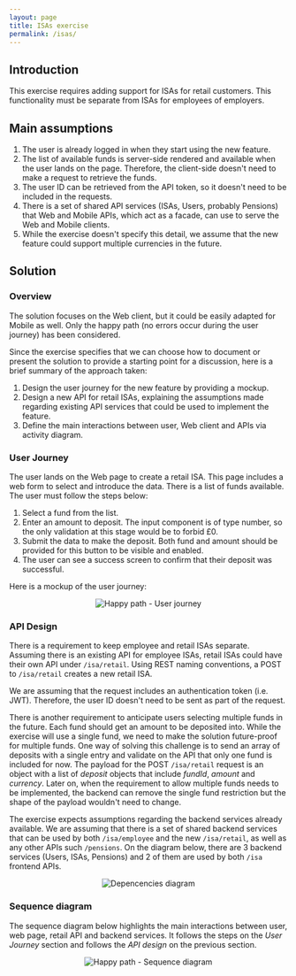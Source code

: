 ```yaml
---
layout: page
title: ISAs exercise
permalink: /isas/
---
```


## Introduction

This exercise requires adding support for ISAs for retail customers. This functionality must be separate from ISAs for employees of employers.

## Main assumptions

1. The user is already logged in when they start using the new feature.
2. The list of available funds is server-side rendered and available when the user lands on the page. Therefore, the client-side doesn't need to make a request to retrieve the funds.
3. The user ID can be retrieved from the API token, so it doesn't need to be included in the requests.
4. There is a set of shared API services (ISAs, Users, probably Pensions) that Web and Mobile APIs, which act as a facade, can use to serve the Web and Mobile clients.
5. While the exercise doesn't specify this detail, we assume that the new feature could support multiple currencies in the future.

## Solution

### Overview

The solution focuses on the Web client, but it could be easily adapted for Mobile as well. Only the happy path (no errors occur during the user journey) has been considered.

Since the exercise specifies that we can choose how to document or present the solution to provide a starting point for a discussion, here is a brief summary of the approach taken:

1. Design the user journey for the new feature by providing a mockup.
2. Design a new API for retail ISAs, explaining the assumptions made regarding existing API services that could be used to implement the feature.
3. Define the main interactions between user, Web client and APIs via activity diagram.

### User Journey

The user lands on the Web page to create a retail ISA. This page includes a web form to select and introduce the data. There is a list of funds available. The user must follow the steps below:

1. Select a fund from the list.
2. Enter an amount to deposit. The input component is of type number, so the only validation at this stage would be to forbid £0.
3. Submit the data to make the deposit. Both fund and amount should be provided for this button to be visible and enabled.
4. The user can see a success screen to confirm that their deposit was successful.

Here is a mockup of the user journey:

<div style="text-align:center">
<img src="{{ '../assets/img/isa-user-journey.gif' | relative_url }}" alt="Happy path - User journey"/>
</div>

### API Design

There is a requirement to keep employee and retail ISAs separate. Assuming there is an existing API for employee ISAs, retail ISAs could have their own API under `/isa/retail`. Using REST naming conventions, a POST to `/isa/retail` creates a new retail ISA.

We are assuming that the request includes an authentication token (i.e. JWT). Therefore, the user ID doesn't need to be sent as part of the request.

There is another requirement to anticipate users selecting multiple funds in the future. Each fund should get an amount to be deposited into. While the exercise will use a single fund, we need to make the solution future-proof for multiple funds. One way of solving this challenge is to send an array of deposits with a single entry and validate on the API that only one fund is included for now. The payload for the POST `/isa/retail` request is an object with a list of _deposit_ objects that include _fundId_, _amount_ and _currency_. Later on, when the requirement to allow multiple funds needs to be implemented, the backend can remove the single fund restriction but the shape of the payload wouldn't need to change.

The exercise expects assumptions regarding the backend services already available. We are assuming that there is a set of shared backend services that can be used by both `/isa/employee` and the new `/isa/retail`, as well as any other APIs such `/pensions`. On the diagram below, there are 3 backend services (Users, ISAs, Pensions) and 2 of them are used by both `/isa` frontend APIs.

<div style="text-align:center">
<img src="{{ '../assets/img/isa-dependencies-diagram.png' | relative_url }}" alt="Depencencies diagram"/>
</div>

### Sequence diagram

The sequence diagram below highlights the main interactions between user, web page, retail API and backend services. It follows the steps on the _User Journey_ section and follows the _API design_ on the previous section.

<div style="text-align:center">
<img src="{{ '../assets/img/isa-sequence-diagram.png' | relative_url }}" alt="Happy path - Sequence diagram"/>
</div>
